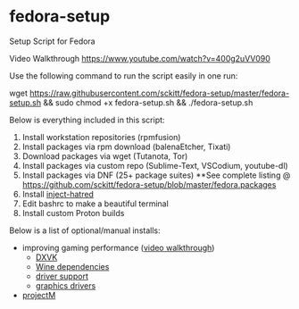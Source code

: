 # fedora-setup
Setup Script for Fedora

Video Walkthrough https://www.youtube.com/watch?v=400g2uVV090

Use the following command to run the script easily in one run:

wget https://raw.githubusercontent.com/sckitt/fedora-setup/master/fedora-setup.sh && sudo chmod +x fedora-setup.sh && ./fedora-setup.sh

Below is everything included in this script:

1. Install workstation repositories (rpmfusion)
2. Install packages via rpm download (balenaEtcher, Tixati)
3. Download packages via wget (Tutanota, Tor)
4. Install packages via custom repo (Sublime-Text, VSCodium, youtube-dl)
5. Install packages via DNF (25+ package suites)
**See complete listing @ https://github.com/sckitt/fedora-setup/blob/master/fedora.packages
6. Install [inject-hatred](https://github.com/sckitt/inject-hatred)
7. Edit bashrc to make a beautiful terminal
8. Install custom Proton builds

Below is a list of optional/manual installs:

* improving gaming performance ([video walkthrough](https://youtu.be/-jLCjY7PNig?t=466))
    * [DXVK](https://github.com/lutris/docs/blob/master/HowToDXVK.md)
    * [Wine dependencies](https://github.com/lutris/docs/blob/master/WineDependencies.md)
    * [driver support](https://github.com/lutris/docs/blob/master/InstallingDrivers.md)
    * [graphics drivers](https://github.com/doitsujin/dxvk/wiki/Driver-support)
* [projectM](https://github.com/projectM-visualizer/projectM)
